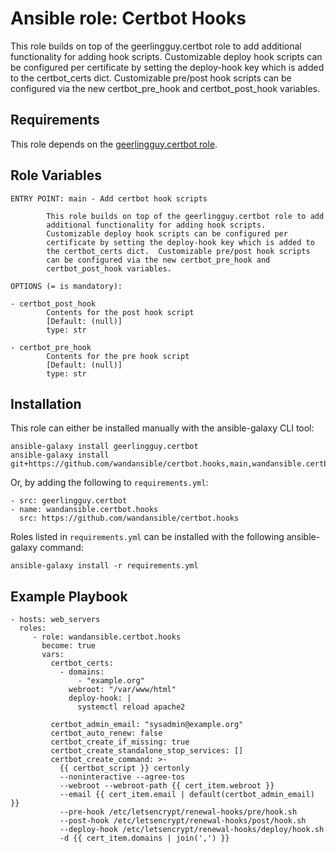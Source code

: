 Ansible role: Certbot Hooks
===========================

This role builds on top of the geerlingguy.certbot role to add
additional functionality for adding hook scripts.
Customizable deploy hook scripts can be configured per
certificate by setting the deploy-hook key which is added to
the certbot_certs dict.  Customizable pre/post hook scripts
can be configured via the new certbot_pre_hook and
certbot_post_hook variables.

Requirements
------------

This role depends on the [geerlingguy.certbot role](https://github.com/geerlingguy/ansible-role-certbot).

Role Variables
--------------

```
ENTRY POINT: main - Add certbot hook scripts

        This role builds on top of the geerlingguy.certbot role to add
        additional functionality for adding hook scripts.
        Customizable deploy hook scripts can be configured per
        certificate by setting the deploy-hook key which is added to
        the certbot_certs dict.  Customizable pre/post hook scripts
        can be configured via the new certbot_pre_hook and
        certbot_post_hook variables.

OPTIONS (= is mandatory):

- certbot_post_hook
        Contents for the post hook script
        [Default: (null)]
        type: str

- certbot_pre_hook
        Contents for the pre hook script
        [Default: (null)]
        type: str
```

Installation
------------

This role can either be installed manually with the ansible-galaxy CLI tool:

    ansible-galaxy install geerlingguy.certbot
    ansible-galaxy install git+https://github.com/wandansible/certbot.hooks,main,wandansible.certbot.hooks
     
Or, by adding the following to `requirements.yml`:

    - src: geerlingguy.certbot
    - name: wandansible.certbot.hooks
      src: https://github.com/wandansible/certbot.hooks

Roles listed in `requirements.yml` can be installed with the following ansible-galaxy command:

    ansible-galaxy install -r requirements.yml

Example Playbook
----------------

    - hosts: web_servers
      roles:
         - role: wandansible.certbot.hooks
           become: true
           vars:
             certbot_certs:
               - domains:
                   - "example.org"
                 webroot: "/var/www/html"
                 deploy-hook: |
                   systemctl reload apache2

             certbot_admin_email: "sysadmin@example.org"
             certbot_auto_renew: false
             certbot_create_if_missing: true
             certbot_create_standalone_stop_services: []
             certbot_create_command: >-
               {{ certbot_script }} certonly
               --noninteractive --agree-tos
               --webroot --webroot-path {{ cert_item.webroot }}
               --email {{ cert_item.email | default(certbot_admin_email) }}
               --pre-hook /etc/letsencrypt/renewal-hooks/pre/hook.sh
               --post-hook /etc/letsencrypt/renewal-hooks/post/hook.sh
               --deploy-hook /etc/letsencrypt/renewal-hooks/deploy/hook.sh
               -d {{ cert_item.domains | join(',') }}
